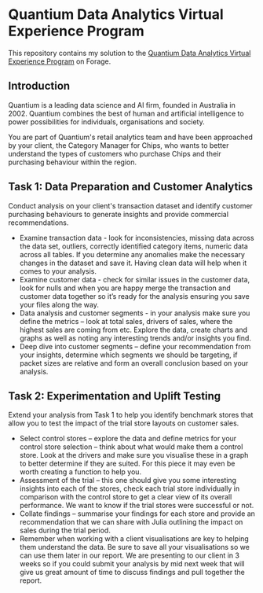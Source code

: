 # Quantium Data Analytics Virtual Experience Program

This repository contains my solution to the [Quantium Data Analytics Virtual Experience Program](https://www.google.com/url?sa=t&rct=j&q=&esrc=s&source=web&cd=&cad=rja&uact=8&ved=2ahUKEwjzpILdx7j5AhW5pokEHbLMClEQFnoECBkQAQ&url=https%3A%2F%2Fwww.theforage.com%2Fvirtual-internships%2Fprototype%2FNkaC7knWtjSbi6aYv%2FData-Analytics&usg=AOvVaw0A0M2eX5jkAFxFYC12EzZX) on Forage.

## Introduction

Quantium is a leading data science and AI firm, founded in Australia in 2002. Quantium combines the best of human and artificial intelligence to power possibilities for individuals, organisations and society.

You are part of Quantium's retail analytics team and have been approached by your client, the Category Manager for Chips, who wants to better understand the types of customers who purchase Chips and their purchasing behaviour within the region.

## Task 1: Data Preparation and Customer Analytics

Conduct analysis on your client's transaction dataset and identify customer purchasing behaviours to generate insights and provide commercial recommendations.

- Examine transaction data - look for inconsistencies, missing data across the data set, outliers, correctly identified category items, numeric data across all tables. If you determine any anomalies make the necessary changes in the dataset and save it. Having clean data will help when it comes to your analysis.
- Examine customer data - check for similar issues in the customer data, look for nulls and when you are happy merge the transaction and customer data together so it’s ready for the analysis ensuring you save your files along the way.
-  Data analysis and customer segments - in your analysis make sure you define the metrics – look at total sales, drivers of sales, where the highest sales are coming from etc. Explore the data, create charts and graphs as well as noting any interesting trends and/or insights you find.
-  Deep dive into customer segments – define your recommendation from your insights, determine which segments we should be targeting, if packet sizes are relative and form an overall conclusion based on your analysis.

## Task 2: Experimentation and Uplift Testing

Extend your analysis from Task 1 to help you identify benchmark stores that allow you to test the impact of the trial store layouts on customer sales.

- Select control stores – explore the data and define metrics for your control store selection – think about what would make them a control store. Look at the drivers and make sure you visualise these in a graph to better determine if they are suited. For this piece it may even be worth creating a function to help you.
- Assessment of the trial – this one should give you some interesting insights into each of the stores, check each trial store individually in comparison with the control store to get a clear view of its overall performance. We want to know if the trial stores were successful or not.
- Collate findings – summarise your findings for each store and provide an recommendation that we can share with Julia outlining the impact on sales during the trial period.
- Remember when working with a client visualisations are key to helping them understand the data. Be sure to save all your visualisations so we can use them later in our report. We are presenting to our client in 3 weeks so if you could submit your analysis by mid next week that will give us great amount of time to discuss findings and pull together the report.
